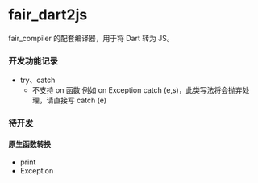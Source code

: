 # fair_dart2js

fair_compiler 的配套编译器，用于将 Dart 转为 JS。

### 开发功能记录
* try、catch
    * 不支持 on 函数 例如  on Exception catch (e,s)，此类写法将会抛弃处理，请直接写 catch (e)

### 待开发
#### 原生函数转换
* print
* Exception